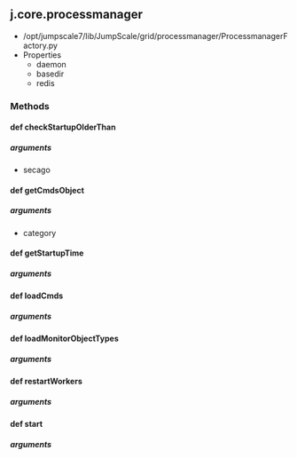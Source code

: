 <!-- toc -->
## j.core.processmanager

- /opt/jumpscale7/lib/JumpScale/grid/processmanager/ProcessmanagerFactory.py
- Properties
    - daemon
    - basedir
    - redis

### Methods

    

#### def checkStartupOlderThan 

##### arguments

- secago

#### def getCmdsObject 

##### arguments

- category

#### def getStartupTime 

##### arguments

#### def loadCmds 

##### arguments

#### def loadMonitorObjectTypes 

##### arguments

#### def restartWorkers 

##### arguments

#### def start 

##### arguments

